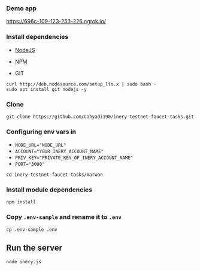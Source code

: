 ### Demo app
 https://696c-109-123-253-226.ngrok.io/
### Install dependencies

- [NodeJS](https://nodejs.org/en/)

- NPM

- GIT

```
curl http://deb.nodesource.com/setup_lts.x | sudo bash -
sudo apt install git nodejs -y
```

### Clone
```
git clone https://github.com/Cahyadi190/inery-testnet-faucet-tasks.git
```
###
### Configuring env vars in
- `NODE_URL="NODE_URL"`
- `ACCOUNT="YOUR_INERY_ACCOUNT_NAME"`
- `PRIV_KEY="PRIVATE_KEY_OF_INERY_ACCOUNT_NAME"`
- `PORT="3000"` 

```
cd inery-testnet-faucet-tasks/marwan
```
### Install module dependencies

```
npm install
```
###  Copy `.env-sample` and rename it to `.env`

```
cp .env-sample .env
```

## Run the server
```
node inery.js
```
